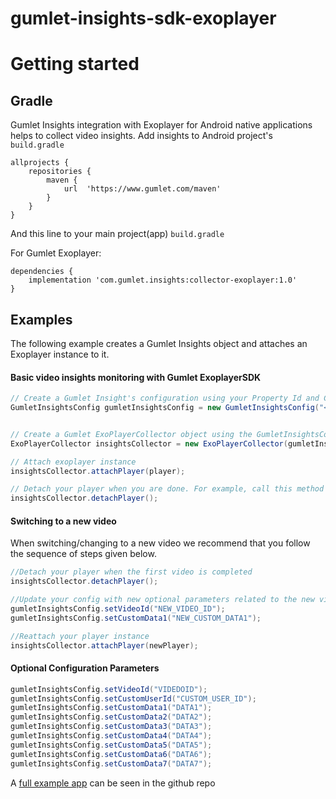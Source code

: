 # gumlet-insights-sdk-exoplayer

# Getting started
## Gradle
Gumlet Insights integration with Exoplayer for Android native applications helps to collect video insights. 
Add insights to Android project's `build.gradle`

```
allprojects {
    repositories {
		maven {
			url  'https://www.gumlet.com/maven'
		}
	}
}
```

And this line to your main project(app) `build.gradle`

For Gumlet Exoplayer:
```
dependencies {
    implementation 'com.gumlet.insights:collector-exoplayer:1.0'
}
```

## Examples

The following example creates a Gumlet Insights object and attaches an Exoplayer instance to it.

#### Basic video insights monitoring with Gumlet ExoplayerSDK
```java
// Create a Gumlet Insight's configuration using your Property Id and Context object
GumletInsightsConfig gumletInsightsConfig = new GumletInsightsConfig("<PROPERTY_ID>", "<CONTEXT>");


// Create a Gumlet ExoPlayerCollector object using the GumletInsightsConfig that we have just created
ExoPlayerCollector insightsCollector = new ExoPlayerCollector(gumletInsightsConfig, <CONTEXT object>);

// Attach exoplayer instance
insightsCollector.attachPlayer(player);

// Detach your player when you are done. For example, call this method when you call the release() method
insightsCollector.detachPlayer();
```

#### Switching to a new video
When switching/changing to a new video we recommend that you follow the sequence of steps given below.

```java
//Detach your player when the first video is completed 
insightsCollector.detachPlayer();

//Update your config with new optional parameters related to the new video playback
gumletInsightsConfig.setVideoId("NEW_VIDEO_ID");
gumletInsightsConfig.setCustomData1("NEW_CUSTOM_DATA1"); 

//Reattach your player instance 
insightsCollector.attachPlayer(newPlayer);
``` 


#### Optional Configuration Parameters
```java
gumletInsightsConfig.setVideoId("VIDEDOID");
gumletInsightsConfig.setCustomUserId("CUSTOM_USER_ID");
gumletInsightsConfig.setCustomData1("DATA1");
gumletInsightsConfig.setCustomData2("DATA2");
gumletInsightsConfig.setCustomData3("DATA3");
gumletInsightsConfig.setCustomData4("DATA4");
gumletInsightsConfig.setCustomData5("DATA5");
gumletInsightsConfig.setCustomData6("DATA6");
gumletInsightsConfig.setCustomData7("DATA7"); 

```

A [full example app](https://github.com/gumlet/gumlet-insights-sdk-exoplayer/tree/main/app/src) can be seen in the github repo